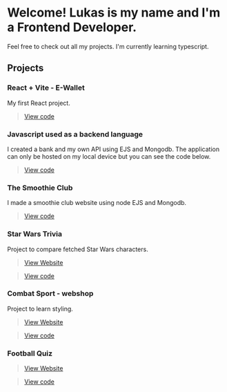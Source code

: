 # Welcome! Lukas is my name and I'm a Frontend Developer.
Feel free to check out all my projects. I'm currently learning typescript.

## Projects

### React + Vite - E-Wallet

My first React project.

> [View code](https://github.com/L-Ribbestad/e-wallet)

### Javascript used as a backend language

I created a bank and my own API using EJS and Mongodb. The application can only be hosted on my local device but you can see the code below.

> [View code](https://github.com/L-Ribbestad/bank-app)

### The Smoothie Club

I made a smoothie club website using node EJS and Mongodb.

> [View code](https://github.com/L-Ribbestad/smoothie-club)

### Star Wars Trivia 
Project to compare fetched Star Wars characters.

>[View Website](https://l-ribbestad.github.io/star-wars-trivia/)

> [View code](https://github.com/L-Ribbestad/star-wars-trivia)

### Combat Sport - webshop
Project to learn styling. 

>[View Website](https://l-ribbestad.github.io/Hemsida-Projekt/index.html)

> [View code](https://github.com/L-Ribbestad/Hemsida-Projekt)

### Football Quiz

>[View Website](https://l-ribbestad.github.io/football-quiz/)

> [View code](https://github.com/L-Ribbestad/football-quiz)

